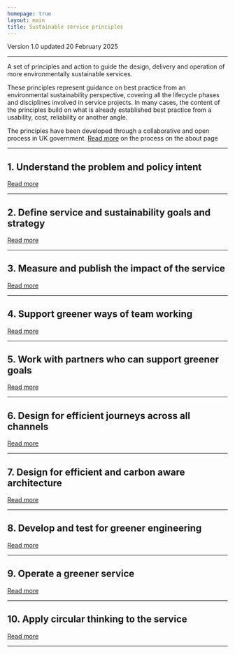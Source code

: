 ```yaml
---
homepage: true
layout: main
title: Sustainable service principles
---
```


Version 1.0 updated 20 February 2025

* * *

A set of principles and action to guide the design, delivery and operation of more environmentally sustainable services.

These principles represent guidance on best practice from an environmental sustainability perspective, covering all the lifecycle phases and disciplines involved in service projects. In many cases, the content of the principles build on what is already established best practice from a usability, cost, reliability or another angle.

The principles have been developed through a collaborative and open process in UK government. [Read more](#) on the process on the about page

* * *
## 1\. Understand the problem and policy intent
[Read more](#)
* * *

## 2\. Define service and sustainability goals and strategy
[Read more](#)

* * *

## 3\. Measure and publish the impact of the service
[Read more](#)

* * *

## 4\. Support greener ways of team working
[Read more](#)

* * *

## 5\. Work with partners who can support greener goals
[Read more](#)

* * *

## 6\. Design for efficient journeys across all channels
[Read more](#)

* * *

## 7\. Design for efficient and carbon aware architecture
[Read more](#)

* * *

## 8\. Develop and test for greener engineering
[Read more](#)

* * *

## 9\. Operate a greener service
[Read more](#)

* * *

## 10\. Apply circular thinking to the service
[Read more](#)

* * *
